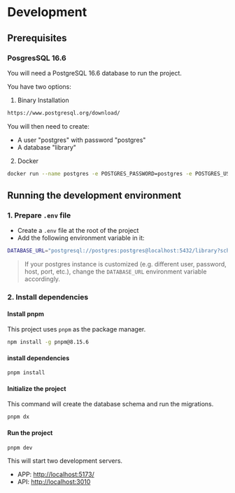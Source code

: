# Development

## Prerequisites

### PosgresSQL 16.6

You will need a PostgreSQL 16.6 database to run the project.

You have two options:

1. Binary Installation

```bash
https://www.postgresql.org/download/
```

You will then need to create:

* A user "postgres" with password "postgres"
* A database "library"

2. Docker

```bash
docker run --name postgres -e POSTGRES_PASSWORD=postgres -e POSTGRES_USER=postgres -e POSTGRES_DB=library -p 5432:5432 -d postgres:16.6
```



## Running the development environment

### 1. Prepare `.env` file

* Create a `.env` file at the root of the project
* Add the following environment variable in it:

```bash
DATABASE_URL="postgresql://postgres:postgres@localhost:5432/library?schema=public"
```

> If your postgres instance is customized (e.g. different user, password, host, port, etc.), change the `DATABASE_URL` environment variable accordingly.

### 2. Install dependencies

#### Install pnpm

This project uses `pnpm` as the package manager.

```bash
npm install -g pnpm@8.15.6
```

#### install dependencies

```bash
pnpm install
```

#### Initialize the project

This command will create the database schema and run the migrations.

```bash
pnpm dx
```

#### Run the project

```bash
pnpm dev
```

This will start two development servers.

* APP: <http://localhost:5173/>
* API: <http://localhost:3010>
